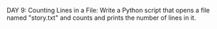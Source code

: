 DAY 9: Counting Lines in a File:
   Write a Python script that opens a file named "story.txt" and counts and prints the number of lines in it. 


